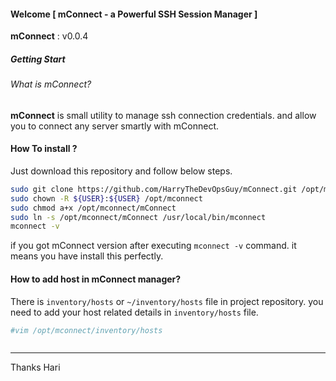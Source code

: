 #### Welcome  [ mConnect - a Powerful SSH Session Manager ]

**mConnect** : v0.0.4

##### Getting Start

###### What is mConnect?
**mConnect** is small utility to manage ssh connection credentials. and allow you to connect any server smartly with mConnect.

#### How To install ?
Just download this repository and follow below steps.

```bash
sudo git clone https://github.com/HarryTheDevOpsGuy/mConnect.git /opt/mconnect
sudo chown -R ${USER}:${USER} /opt/mconnect
sudo chmod a+x /opt/mconnect/mConnect
sudo ln -s /opt/mconnect/mConnect /usr/local/bin/mconnect
mconnect -v
```

if you got mConnect version after executing `mconnect -v` command. it means you have install this perfectly.

#### How to add host in mConnect manager?
There is `inventory/hosts` or `~/inventory/hosts` file in project repository. you need to add your host related details in `inventory/hosts` file.

```bash
#vim /opt/mconnect/inventory/hosts



```




---
Thanks
Hari
